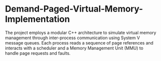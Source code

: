# Demand-Paged-Virtual-Memory-Implementation
The project employs a modular C++ architecture to simulate virtual memory management through inter-process communication using System V message queues. Each process reads a sequence of page references and interacts with a scheduler and a Memory Management Unit (MMU) to handle page requests and faults. 
